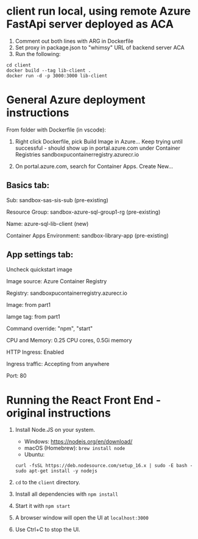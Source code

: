 # client run local, using remote Azure FastApi server deployed as ACA
1. Comment out both lines with ARG in Dockerfile
2. Set proxy in package.json to "whimsy" URL of backend server ACA
3. Run the following:
```
cd client
docker build --tag lib-client .
docker run -d -p 3000:3000 lib-client
```

# General Azure deployment instructions
From folder with Dockerfile (in vscode):
1) Right click Dockerfile, pick Build Image in Azure...
	Keep trying until successful - should show up in portal.azure.com under Container Registries 
	sandboxpucontainerregistry.azurecr.io

2) On portal.azure.com, search for Container Apps.
Create New...

## Basics tab:

Sub: sandbox-sas-sis-sub (pre-existing)

Resource Group: sandbox-azure-sql-group1-rg (pre-existing)

Name: azure-sql-lib-client (new)

Container Apps Environment: sandbox-library-app (pre-existing)

## App settings tab:
Uncheck quickstart image

Image source: Azure Container Registry

Registry: sandboxpucontainerregistry.azurecr.io

Image: from part1

Iamge tag: from part1

Command override: "npm", "start"

CPU and Memory: 0.25 CPU cores, 0.5Gi memory

HTTP Ingress: Enabled

Ingress traffic: Accepting from anywhere

Port: 80

# Running the React Front End - original instructions

1. Install Node.JS on your system.

   - Windows: https://nodejs.org/en/download/
   - macOS (Homebrew): `brew install node`
   - Ubuntu:

   ```# Using Ubuntu
   curl -fsSL https://deb.nodesource.com/setup_16.x | sudo -E bash -
   sudo apt-get install -y nodejs
   ```

2. `cd` to the `client` directory.

3. Install all dependencies with `npm install`

4. Start it with `npm start`

5. A browser window will open the UI at `localhost:3000`

6. Use Ctrl+C to stop the UI.
